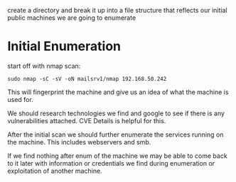 
create a directory and break it up into a file structure that reflects our initial public machines we are going to enumerate

# Initial Enumeration

start off with nmap scan:
```
sudo nmap -sC -sV -oN mailsrv1/nmap 192.168.50.242
```

This will fingerprint the machine and give us an idea of what the machine is used for.

We should research technologies we find and google to see if there is any vulnerabilities attached. CVE Details is helpful for this.

After the initial scan we should further enumerate the services running on the machine. This includes webservers and smb.

If we find nothing after enum of the machine we may be able to come back to it later with information or credentials we find during enumeration or exploitation of another machine.

